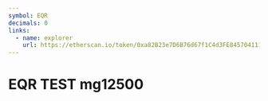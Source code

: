 ```yaml
---
symbol: EQR
decimals: 0
links:
  - name: explorer
    url: https://etherscan.io/token/0xa82B23e7D6B76d67f1C4d3FE8457041119f3c79E
---
```


# EQR TEST mg12500
